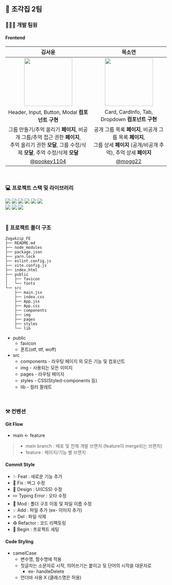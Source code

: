## 🌌 조각집 2팀

### 👩🏻‍💻 개발 팀원

#### Frontend
| <center> 김서윤 </center> | <center> 목소연 </center> |
| --- | --- |
| <div align="center"><img src="https://avatars.githubusercontent.com/u/90364700?v=4" width="150px;" alt=""/></div> | <div align="center"><img src="https://avatars.githubusercontent.com/u/126389940?v=4" width="150px;" alt=""/></div> |
| <div align="center">Header, Input, Button, Modal **컴포넌트 구현**</div> | <div align="center">Card, CardInfo, Tab, Dropdown **컴포넌트 구현**</div> |
| <div align="center">그룹 만들기/추억 올리기 **페이지**, 비공개 그룹/추억 접근 권한 **페이지**,</br> 추억 올리기 권한 **모달**, 그룹 수정/삭제 **모달**, 추억 수정/삭제 **모달**</div> | <div align="center">공개 그룹 목록 **페이지**, 비공개 그룹 목록 **페이지**,</br> 그룹 상세 **페이지** (공개/비공개 추억), 추억 상세 **페이지**</div> |
| <div align="center">[@pookey1104](https://github.com/pookey1104)</div> | <div align="center">[@mogg22](https://github.com/mogg22)</div> |
<br>

### 💻 프로젝트 스택 및 라이브러리

<img src="https://img.shields.io/badge/HTML5-E34F26?style=for-the-badge&logo=HTML5&logoColor=white"/> <img src="https://img.shields.io/badge/CSS3-1572B6?style=for-the-badge&logo=CSS3&logoColor=white"/> <img src="https://img.shields.io/badge/JavaScript-F7DF1E?style=for-the-badge&logo=JavaScript&logoColor=white"/> <img src="https://img.shields.io/badge/React-61DAFB?style=for-the-badge&logo=React&logoColor=white"> <img src="https://img.shields.io/badge/Vite-646CFF?style=for-the-badge&logo=Vite&logoColor=white"> <img src="https://img.shields.io/badge/Yarn-2C8EBB?style=for-the-badge&logo=Yarn&logoColor=white">
<br>
<img src="https://img.shields.io/badge/styledcomponents-DB7093?style=for-the-badge&logo=styledcomponents&logoColor=white"> <img src="https://img.shields.io/badge/ReactRouter-CA4245?style=for-the-badge&logo=ReactRouter&logoColor=white"> <img src="https://img.shields.io/badge/Axios-5A29E4?style=for-the-badge&logo=Axios&logoColor=white">
<br>
<br>
### 📁 프로젝트 폴더 구조

```
Zogakzip_FE
├── README.md
├── node_modules
├── package.json
├── yarn.lock
├── eslint.config.js
├── vite.config.js
├── index.html
├── public
│   ├── favicon
│   └── fonts
└── src
    ├── main.jsx
    ├── index.css
    ├── App.jsx
    ├── App.css
    ├── components
    ├── img
    ├── pages
    ├── styles
    └── lib
```

- public
    - favicon
    - 폰트(otf, ttf, woff)
- src
    - components - 라우팅 페이지 외 모든 기능 및 컴포넌트
    - img - 사용되는 모든 이미지
    - pages - 라우팅 페이지
    - styles - CSS(Styled-components 등)
    - lib - 컬러 팔레트
<br>

### ⚒️ 컨벤션

#### Git Flow

- main ← feature

> - main branch : 배포 및 전체 개발 브랜치 (feature이 merge되는 브랜치)
> - feature : 페이지/기능 별 브랜치 

#### Commit Style

- ✨ Feat : 새로운 기능 추가
- 🐛 Fix : 버그 수정
- 💄 Design : UI(CSS) 수정
- ✏️ Typing Error : 오타 수정
- 🚚 Mod : 폴더 구조 이동 및 파일 이름 수정
- 💡 Add : 파일 추가 (ex- 이미지 추가)
- 🔥 Del : 파일 삭제
- ♻️ Refactor : 코드 리펙토링
- 🎉 Begin : 프로젝트 세팅

#### Code Styling

- camelCase
    - 변수명, 함수명에 적용
    - 첫글자는 소문자로 시작, 띄어쓰기는 붙이고 뒷 단어의 시작을 대문자로
        - ex- handleDelete
    - 언더바 사용 X (클래스명은 허용)
